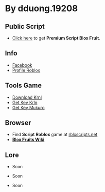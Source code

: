 # By dduong.19208

## Public Script

- [Click here](https://raw.githubusercontent.com/xQuartyx/DonateMe/main/ScriptLoader) to get **Premium Script Blox Fruit**.
## Info
- [Facebook](https://facebook.com/dduong.19208)
- [Profile Roblox](https://www.roblox.com/users/804791922/profile)
## Tools Game
- [Download Krnl](https://krnl.live)
- [Get Key Krln](https://cdn.krnl.place/getkey.php)
- [Get Key Mukuro](https://quartyz.dev)
## Browser
- Find **Script** **Roblox** game at [rblxscripts.net](https://www.rblxscripts.net)
- [**Blox Fruits Wiki**](https://blox-fruits.fandom.com/wiki/Blox_Fruits)
## Lore
- Soon

- Soon

- Soon
